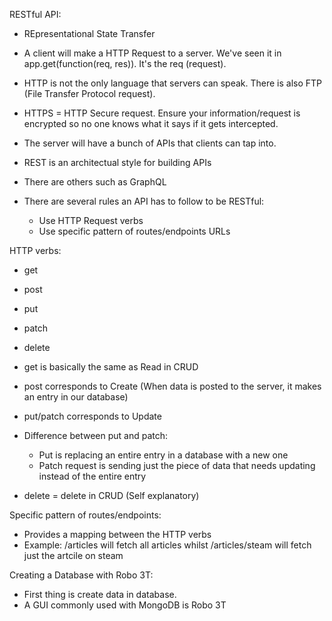 RESTful API:

- REpresentational State Transfer
- A client will make a HTTP Request to a server. We've seen it in app.get(function(req, res)). It's the req (request).
- HTTP is not the only language that servers can speak. There is also FTP (File Transfer Protocol request). 
- HTTPS = HTTP Secure request. Ensure your information/request is encrypted so no one knows what it says if it gets intercepted. 

- The server will have a bunch of APIs that clients can tap into.
- REST is an architectual style for building APIs 
- There are others such as GraphQL

- There are several rules an API has to follow to be RESTful:
    - Use HTTP Request verbs
    - Use specific pattern of routes/endpoints URLs

HTTP verbs:
- get
- post
- put
- patch 
- delete 

- get is basically the same as Read in CRUD
- post corresponds to Create (When data is posted to the server, it makes an entry in our database)
-  put/patch corresponds to Update
- Difference between put and patch:
    - Put is replacing an entire entry in a database with a new one
    - Patch request is sending just the piece of data that needs updating instead of the entire entry 
- delete = delete in CRUD (Self explanatory)

Specific pattern of routes/endpoints:
- Provides a mapping between the HTTP verbs
- Example: /articles will fetch all articles whilst /articles/steam will fetch just the artcile on steam 

Creating a Database with Robo 3T:
- First thing is create data in database. 
- A GUI commonly used with MongoDB is Robo 3T

